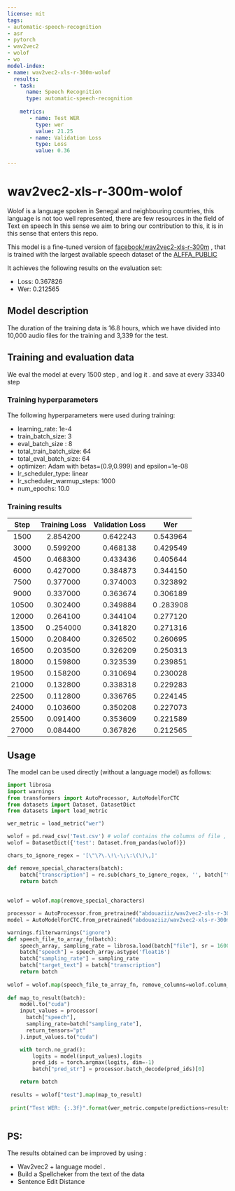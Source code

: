 ```yaml
---
license: mit
tags:
- automatic-speech-recognition
- asr
- pytorch
- wav2vec2
- wolof
- wo
model-index:
- name: wav2vec2-xls-r-300m-wolof
  results:
  - task: 
      name: Speech Recognition
      type: automatic-speech-recognition
 
    metrics:
       - name: Test WER
         type: wer
         value: 21.25
       - name: Validation Loss
         type: Loss
         value: 0.36

---
```

<!-- This model card has been generated automatically according to the information the Trainer had access to. You
should probably proofread and complete it, then remove this comment. -->
# wav2vec2-xls-r-300m-wolof  

Wolof is a language spoken in Senegal and neighbouring countries, this language is not too well represented, there are few resources in the field of Text en speech
In this sense we aim to bring our contribution to this, it is in this sense that enters this repo. 

This model is a fine-tuned version of [facebook/wav2vec2-xls-r-300m](https://huggingface.co/facebook/wav2vec2-xls-r-300m) , that is trained with the largest available speech dataset of the  [ALFFA_PUBLIC](https://github.com/besacier/ALFFA_PUBLIC/tree/master/ASR/WOLOF)

It achieves the following results on the evaluation set:
- Loss: 0.367826	
- Wer: 0.212565

## Model description
The duration of the training data is 16.8 hours, which we have divided into 10,000 audio files for the training and 3,339 for the test.
## Training and evaluation data
We eval the model at every 1500 step , and log it .  and save at every 33340 step
### Training hyperparameters
The following hyperparameters were used during training:
- learning_rate: 1e-4
- train_batch_size: 3
- eval_batch_size : 8
- total_train_batch_size: 64
- total_eval_batch_size: 64
- optimizer: Adam with betas=(0.9,0.999) and epsilon=1e-08
- lr_scheduler_type: linear
- lr_scheduler_warmup_steps: 1000
- num_epochs: 10.0

### Training results

| Step    | Training Loss | Validation Loss | Wer    |
|:-------:|:-------------:|:---------------:|:------:|
| 1500	 | 2.854200	 |0.642243	 |0.543964  |
| 3000	| 0.599200 |  0.468138 |  	0.429549|
| 4500	| 0.468300 |	0.433436 |	0.405644|
| 6000	| 0.427000 |	0.384873 |	0.344150|
| 7500	| 0.377000 |	0.374003 |	0.323892|
| 9000	| 0.337000 |	0.363674 |	0.306189|
| 10500	| 0.302400	| 0.349884	 |0 .283908 |
| 12000	| 0.264100	| 0.344104  |0.277120|
| 13500	|0 .254000	|0.341820	 |0.271316|
| 15000 |	0.208400|	0.326502 |	0.260695|
| 16500 |	0.203500|	0.326209 |	0.250313|
| 18000	|0.159800	|0.323539 |	0.239851|
| 19500 |	0.158200 |	0.310694 |	0.230028|
| 21000 |	0.132800 |	0.338318 |	0.229283|
| 22500 |	0.112800 |	0.336765 |	0.224145|
| 24000 |	0.103600 |	0.350208 |	0.227073 |
| 25500 |	0.091400 |	0.353609 |	0.221589 |
| 27000 | 0.084400 |	0.367826 |	0.212565 |


## Usage
The model can be used directly (without a language model) as follows:
```python
import librosa
import warnings
from transformers import AutoProcessor, AutoModelForCTC
from datasets import Dataset, DatasetDict
from datasets import load_metric

wer_metric = load_metric("wer")

wolof = pd.read_csv('Test.csv') # wolof contains the columns of file , and transcription
wolof = DatasetDict({'test': Dataset.from_pandas(wolof)})

chars_to_ignore_regex = '[\"\?\.\!\-\;\:\(\)\,]'

def remove_special_characters(batch):
    batch["transcription"] = re.sub(chars_to_ignore_regex, '', batch["transcription"]).lower() + " "
    return batch
    
    
wolof = wolof.map(remove_special_characters)

processor = AutoProcessor.from_pretrained("abdouaziiz/wav2vec2-xls-r-300m-wolof")
model = AutoModelForCTC.from_pretrained("abdouaziiz/wav2vec2-xls-r-300m-wolof")

warnings.filterwarnings("ignore")
def speech_file_to_array_fn(batch):
    speech_array, sampling_rate = librosa.load(batch["file"], sr = 16000)
    batch["speech"] = speech_array.astype('float16')
    batch["sampling_rate"] = sampling_rate
    batch["target_text"] = batch["transcription"]
    return batch
 
wolof = wolof.map(speech_file_to_array_fn, remove_columns=wolof.column_names["test"], num_proc=1)   
  
def map_to_result(batch):
    model.to("cuda")
    input_values = processor(
      batch["speech"], 
      sampling_rate=batch["sampling_rate"], 
      return_tensors="pt"
    ).input_values.to("cuda")

    with torch.no_grad():
        logits = model(input_values).logits
        pred_ids = torch.argmax(logits, dim=-1)
        batch["pred_str"] = processor.batch_decode(pred_ids)[0]

    return batch
   
 results = wolof["test"].map(map_to_result) 
 
 print("Test WER: {:.3f}".format(wer_metric.compute(predictions=results["pred_str"], references=results["transcription"])))
 
```

## PS:

The results obtained can be improved by using :

- Wav2vec2 + language model . 
- Build a Spellcheker from the text of the data
- Sentence Edit Distance